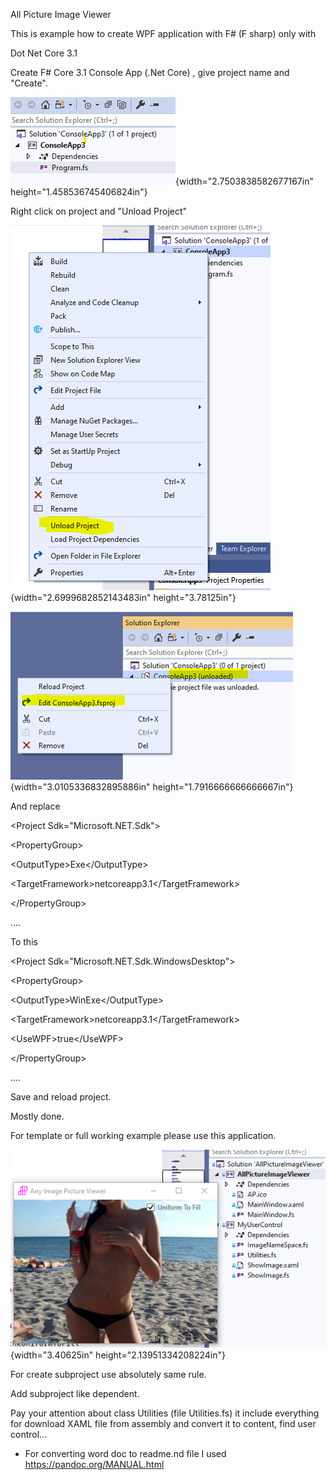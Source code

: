 All Picture Image Viewer

This is example how to create WPF application with F\# (F sharp) only
with

Dot Net Core 3.1

Create F\# Core 3.1 Console App (.Net Core) , give project name and
"Create".

![](media/image1.png){width="2.7503838582677167in"
height="1.458536745406824in"}

Right click on project and "Unload Project"

![](media/image2.png){width="2.6999682852143483in" height="3.78125in"}

![](media/image3.png){width="3.0105336832895886in"
height="1.7916666666666667in"}

And replace

\<Project Sdk=\"Microsoft.NET.Sdk\"\>

\<PropertyGroup\>

\<OutputType\>Exe\</OutputType\>

\<TargetFramework\>netcoreapp3.1\</TargetFramework\>

\</PropertyGroup\>

....

To this

\<Project Sdk=\"Microsoft.NET.Sdk.WindowsDesktop\"\>

\<PropertyGroup\>

\<OutputType\>WinExe\</OutputType\>

\<TargetFramework\>netcoreapp3.1\</TargetFramework\>

\<UseWPF\>true\</UseWPF\>

\</PropertyGroup\>

....

Save and reload project.

Mostly done.

For template or full working example please use this application.

![](media/image4.png){width="3.40625in" height="2.13951334208224in"}

For create subproject use absolutely same rule.

Add subproject like dependent.

Pay your attention about class Utilities (file Utilities.fs) it include
everything for download XAML file from assembly and convert it to
content, find user control...

-   For converting word doc to readme.nd file I used
    <https://pandoc.org/MANUAL.html>
